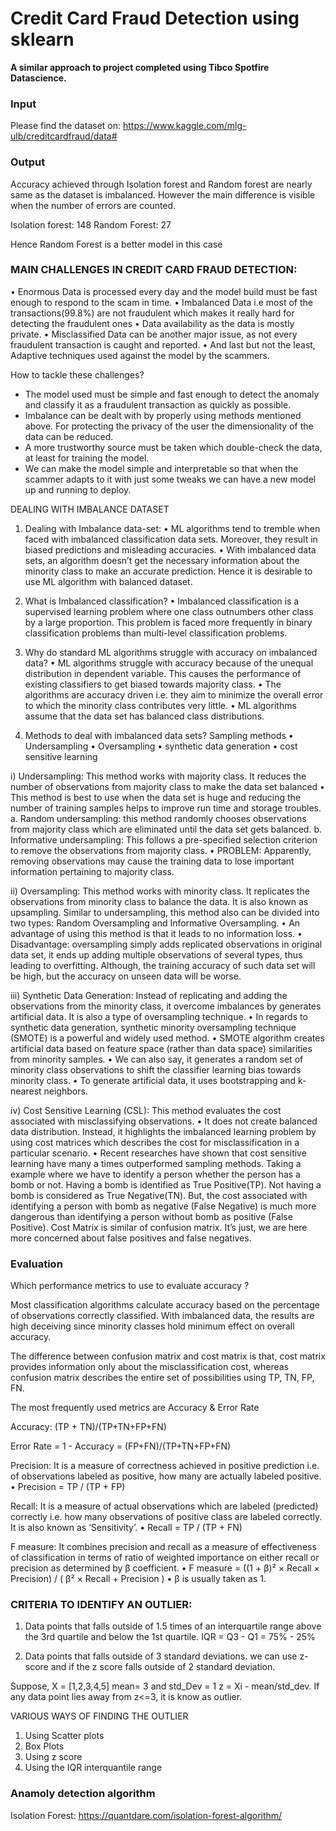 # Credit Card Fraud Detection using sklearn
**A similar approach to project completed using Tibco Spotfire Datascience.**

### Input
Please find the dataset on: https://www.kaggle.com/mlg-ulb/creditcardfraud/data#

### Output
Accuracy achieved through Isolation forest and Random forest are nearly same as the dataset is imbalanced. However the main difference is visible when the number of errors are counted.

Isolation forest: 148
Random Forest: 27

Hence Random Forest is a better model in this case

### MAIN CHALLENGES IN CREDIT CARD FRAUD DETECTION:

• Enormous Data is processed every day and the model build must be fast enough to respond to the scam in time.
• Imbalanced Data i.e most of the transactions(99.8%) are not fraudulent which makes it really hard for detecting the fraudulent ones
• Data availability as the data is mostly private.
• Misclassified Data can be another major issue, as not every fraudulent transaction is caught and reported.
• And last but not the least, Adaptive techniques used against the model by the scammers.

How to tackle these challenges?
* The model used must be simple and fast enough to detect the anomaly and classify it as a fraudulent transaction as quickly as possible.
* Imbalance can be dealt with by properly using methods mentioned above.
For protecting the privacy of the user the dimensionality of the data can be reduced.
* A more trustworthy source must be taken which double-check the data, at least for training the model.
* We can make the model simple and interpretable so that when the scammer adapts to it with just some tweaks we can have a new model up and running to deploy.


DEALING WITH IMBALANCE DATASET
1. Dealing with Imbalance data-set: 
• ML algorithms tend to tremble when faced with imbalanced classification data sets. Moreover, they result in biased predictions and misleading accuracies.
• With imbalanced data sets, an algorithm doesn’t get the necessary information about the minority class to make an accurate prediction. Hence it is desirable to use ML algorithm with balanced dataset.

2. What is Imbalanced classification?
• Imbalanced classification is a supervised learning problem where one class outnumbers other class by a large proportion. This problem is faced more frequently in binary classification problems than multi-level classification problems.

3. Why do standard ML algorithms struggle with accuracy on imbalanced data?
• ML algorithms struggle with accuracy because of the unequal distribution in dependent variable. This causes the performance of existing classifiers to get biased towards majority class.
• The algorithms are accuracy driven i.e. they aim to minimize the overall error to which the minority class contributes very little.
• ML algorithms assume that the data set has balanced class distributions.

4. Methods to deal with imbalanced data sets?
Sampling methods
• Undersampling
• Oversampling
• synthetic data generation
• cost sensitive learning

i) Undersampling: This method works with majority class. It reduces the number of observations from majority class to make the data set balanced
• This method is best to use when the data set is huge and reducing the number of training samples helps to improve run time and storage troubles.
a. Random undersampling: this method randomly chooses observations from majority class which are eliminated until the data set gets balanced.
b. Informative undersampling: This follows a pre-specified selection criterion to remove the observations from majority class.
• PROBLEM: Apparently, removing observations may cause the training data to lose important information pertaining to majority class.

ii) Oversampling: This method works with minority class. It replicates the observations from minority class to balance the data. It is also known as upsampling. Similar to undersampling, this method also can be divided into two types: Random Oversampling and Informative Oversampling.
• An advantage of using this method is that it leads to no information loss.
• Disadvantage: oversampling simply adds replicated observations in original data set, it ends up adding multiple observations of several types, thus leading to overfitting. Although, the training accuracy of such data set will be high, but the accuracy on unseen data will be worse.

iii) Synthetic Data Generation:  Instead of replicating and adding the observations from the minority class, it overcome imbalances by generates artificial data. It is also a type of oversampling technique.
• In regards to synthetic data generation, synthetic minority oversampling technique (SMOTE) is a powerful and widely used method.
• SMOTE algorithm creates artificial data based on feature space (rather than data space) similarities from minority samples.
• We can also say, it generates a random set of minority class observations to shift the classifier learning bias towards minority class.
• To generate artificial data, it uses bootstrapping and k-nearest neighbors.

iv) Cost Sensitive Learning (CSL): This method evaluates the cost associated with misclassifying observations. 
• It does not create balanced data distribution. Instead, it highlights the imbalanced learning problem by using cost matrices which describes the cost for misclassification in a particular scenario.
• Recent researches have shown that cost sensitive learning have many a times outperformed sampling methods.
Taking a example where we have to identify a person whether the person has a bomb or not.
Having a bomb is identified as True Positive(TP). Not having a bomb is considered as True Negative(TN). But, the cost associated with identifying a person with bomb as negative (False Negative) is much more dangerous than identifying a person without bomb as positive (False Positive).
Cost Matrix is similar of confusion matrix. It’s just, we are here more concerned about false positives and false negatives.

### Evaluation

Which performance metrics to use to evaluate accuracy ?

Most classification algorithms calculate accuracy based on the percentage of observations correctly classified. With imbalanced data, the results are high deceiving since minority classes hold minimum effect on overall accuracy.

The difference between confusion matrix and cost matrix is that, cost matrix provides information only about the misclassification cost, whereas confusion matrix describes the entire set of possibilities using TP, TN, FP, FN.

The most frequently used metrics are Accuracy & Error Rate

Accuracy: (TP + TN)/(TP+TN+FP+FN)

Error Rate = 1 - Accuracy = (FP+FN)/(TP+TN+FP+FN)

Precision: It is a measure of correctness achieved in positive prediction i.e. of observations labeled as positive, how many are actually labeled positive.
• Precision = TP / (TP + FP)

Recall: It is a measure of actual observations which are labeled (predicted) correctly i.e. how many observations of positive class are labeled correctly. It is also known as ‘Sensitivity’.
• Recall = TP / (TP + FN)

F measure: It combines precision and recall as a measure of effectiveness of classification in terms of ratio of weighted importance on either recall or precision as determined by β coefficient.
• F measure = ((1 + β)² × Recall × Precision) / ( β² × Recall + Precision )
• β is usually taken as 1.

### CRITERIA TO IDENTIFY AN OUTLIER:
1. Data points that falls outside of 1.5 times of an interquartile range above the 3rd quartile and below the 1st quartile.
IQR = Q3 - Q1
       = 75% - 25%

2. Data points that falls outside of 3 standard deviations. we can use z-score and if the z score falls outside of 2 standard deviation.

Suppose, X = [1,2,3,4,5] mean= 3 and std_Dev = 1
z = Xi - mean/std_dev. If any data point lies away from z<=3, it is know as outlier.

VARIOUS WAYS OF FINDING THE OUTLIER
1. Using Scatter plots
2. Box Plots
3. Using z score
4. Using the IQR interquantile range

### Anamoly detection algorithm
Isolation Forest: https://quantdare.com/isolation-forest-algorithm/
